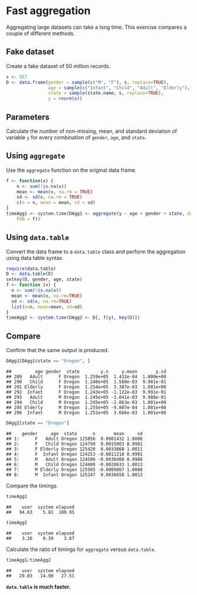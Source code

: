 # Fast aggregation

Aggregating large datasets can take a long time.
This exercise compares a couple of different methods.


## Fake dataset

Create a fake dataset of 50 million records.


```r
s <- 5E7
D <- data.frame(gender = sample(c("M", "F"), s, replace=TRUE),
                age = sample(c("Infant", "Child", "Adult", "Elderly"), s, replace=TRUE),
                state = sample(state.name, s, replace=TRUE),
                y = rnorm(s))
```



## Parameters

Calculate the number of non-missing, mean, and standard deviation of variable `y` for every combination of `gender`, `age`, and `state`.


## Using `aggregate`

Use the `aggregate` function on the original data frame.


```r
f <- function(x) {
    n <- sum(!is.na(x))
    mean <- mean(x, na.rm = TRUE)
    sd <- sd(x, na.rm = TRUE)
    c(n = n, mean = mean, sd = sd)
}
timeAgg1 <- system.time(DAgg1 <- aggregate(y ~ age + gender + state, data = D, 
    FUN = f))
```



## Using `data.table`

Convert the data frame to a `data.table` class and perform the aggregation using data table syntax.


```r
require(data.table)
D <- data.table(D)
setkey(D, gender, age, state)
f <- function (x) {
  n <- sum(!is.na(x))
  mean <- mean(x, na.rm=TRUE)
  sd <- sd(x, na.rm=TRUE)
  list(n=n, mean=mean, sd=sd)
}
timeAgg2 <- system.time(DAgg2 <- D[, f(y), key(D)])
```



## Compare

Confirm that the same output is produced.


```r
DAgg1[DAgg1$state == "Oregon", ]
```

```
##         age gender  state        y.n     y.mean       y.sd
## 289   Adult      F Oregon  1.259e+05  1.432e-04  1.000e+00
## 290   Child      F Oregon  1.248e+05  1.580e-03  9.981e-01
## 291 Elderly      F Oregon  1.254e+05  3.387e-03  1.001e+00
## 292  Infant      F Oregon  1.243e+05 -1.122e-03  9.991e-01
## 293   Adult      M Oregon  1.245e+05 -3.041e-03  9.988e-01
## 294   Child      M Oregon  1.245e+05 -2.863e-03  1.001e+00
## 295 Elderly      M Oregon  1.255e+05 -9.807e-04  1.001e+00
## 296  Infant      M Oregon  1.252e+05  3.666e-03  1.001e+00
```

```r
DAgg2[state == "Oregon"]
```

```
##    gender     age  state      n       mean     sd
## 1:      F   Adult Oregon 125856  0.0001432 1.0000
## 2:      F   Child Oregon 124799  0.0015803 0.9981
## 3:      F Elderly Oregon 125420  0.0033868 1.0011
## 4:      F  Infant Oregon 124253 -0.0011218 0.9991
## 5:      M   Adult Oregon 124506 -0.0030408 0.9988
## 6:      M   Child Oregon 124480 -0.0028633 1.0013
## 7:      M Elderly Oregon 125505 -0.0009807 1.0008
## 8:      M  Infant Oregon 125247  0.0036658 1.0013
```


Compare the timings.


```r
timeAgg1
```

```
##    user  system elapsed 
##   94.63    5.81  100.95
```

```r
timeAgg2
```

```
##    user  system elapsed 
##    3.26    0.39    3.67
```


Calculate the ratio of timings for `aggregate` versus `data.table`.


```r
timeAgg1/timeAgg2
```

```
##    user  system elapsed 
##   29.03   14.90   27.51
```


**`data.table` is much faster.**
